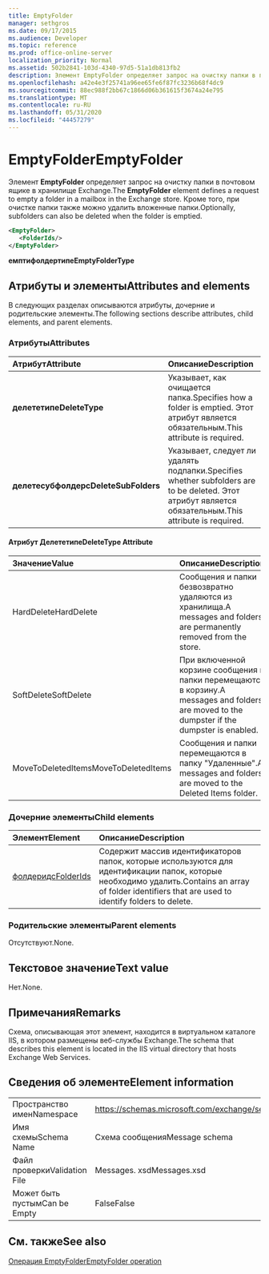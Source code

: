 ```yaml
---
title: EmptyFolder
manager: sethgros
ms.date: 09/17/2015
ms.audience: Developer
ms.topic: reference
ms.prod: office-online-server
localization_priority: Normal
ms.assetid: 502b2841-103d-4340-97d5-51a1db813fb2
description: Элемент EmptyFolder определяет запрос на очистку папки в почтовом ящике в хранилище Exchange. Кроме того, при очистке папки также можно удалить вложенные папки.
ms.openlocfilehash: a42e4e3f25741a96ee65fe6f87fc3236b68f4dc9
ms.sourcegitcommit: 88ec988f2bb67c1866d06b361615f3674a24e795
ms.translationtype: MT
ms.contentlocale: ru-RU
ms.lasthandoff: 05/31/2020
ms.locfileid: "44457279"
---
```

# <a name="emptyfolder"></a><span data-ttu-id="d0f5b-104">EmptyFolder</span><span class="sxs-lookup"><span data-stu-id="d0f5b-104">EmptyFolder</span></span>

<span data-ttu-id="d0f5b-105">Элемент **EmptyFolder** определяет запрос на очистку папки в почтовом ящике в хранилище Exchange.</span><span class="sxs-lookup"><span data-stu-id="d0f5b-105">The **EmptyFolder** element defines a request to empty a folder in a mailbox in the Exchange store.</span></span> <span data-ttu-id="d0f5b-106">Кроме того, при очистке папки также можно удалить вложенные папки.</span><span class="sxs-lookup"><span data-stu-id="d0f5b-106">Optionally, subfolders can also be deleted when the folder is emptied.</span></span> 
  
```XML
<EmptyFolder>
   <FolderIds/>
</EmptyFolder>
```

 <span data-ttu-id="d0f5b-107">**емптифолдертипе**</span><span class="sxs-lookup"><span data-stu-id="d0f5b-107">**EmptyFolderType**</span></span>
## <a name="attributes-and-elements"></a><span data-ttu-id="d0f5b-108">Атрибуты и элементы</span><span class="sxs-lookup"><span data-stu-id="d0f5b-108">Attributes and elements</span></span>

<span data-ttu-id="d0f5b-109">В следующих разделах описываются атрибуты, дочерние и родительские элементы.</span><span class="sxs-lookup"><span data-stu-id="d0f5b-109">The following sections describe attributes, child elements, and parent elements.</span></span>
  
### <a name="attributes"></a><span data-ttu-id="d0f5b-110">Атрибуты</span><span class="sxs-lookup"><span data-stu-id="d0f5b-110">Attributes</span></span>

|<span data-ttu-id="d0f5b-111">**Атрибут**</span><span class="sxs-lookup"><span data-stu-id="d0f5b-111">**Attribute**</span></span>|<span data-ttu-id="d0f5b-112">**Описание**</span><span class="sxs-lookup"><span data-stu-id="d0f5b-112">**Description**</span></span>|
|:-----|:-----|
|<span data-ttu-id="d0f5b-113">**делететипе**</span><span class="sxs-lookup"><span data-stu-id="d0f5b-113">**DeleteType**</span></span> <br/> |<span data-ttu-id="d0f5b-114">Указывает, как очищается папка.</span><span class="sxs-lookup"><span data-stu-id="d0f5b-114">Specifies how a folder is emptied.</span></span> <span data-ttu-id="d0f5b-115">Этот атрибут является обязательным.</span><span class="sxs-lookup"><span data-stu-id="d0f5b-115">This attribute is required.</span></span>  <br/> |
|<span data-ttu-id="d0f5b-116">**делетесубфолдерс**</span><span class="sxs-lookup"><span data-stu-id="d0f5b-116">**DeleteSubFolders**</span></span> <br/> |<span data-ttu-id="d0f5b-117">Указывает, следует ли удалять подпапки.</span><span class="sxs-lookup"><span data-stu-id="d0f5b-117">Specifies whether subfolders are to be deleted.</span></span> <span data-ttu-id="d0f5b-118">Этот атрибут является обязательным.</span><span class="sxs-lookup"><span data-stu-id="d0f5b-118">This attribute is required.</span></span>  <br/> |
   
#### <a name="deletetype-attribute"></a><span data-ttu-id="d0f5b-119">Атрибут Делететипе</span><span class="sxs-lookup"><span data-stu-id="d0f5b-119">DeleteType Attribute</span></span>

|<span data-ttu-id="d0f5b-120">**Значение**</span><span class="sxs-lookup"><span data-stu-id="d0f5b-120">**Value**</span></span>|<span data-ttu-id="d0f5b-121">**Описание**</span><span class="sxs-lookup"><span data-stu-id="d0f5b-121">**Description**</span></span>|
|:-----|:-----|
|<span data-ttu-id="d0f5b-122">HardDelete</span><span class="sxs-lookup"><span data-stu-id="d0f5b-122">HardDelete</span></span>  <br/> |<span data-ttu-id="d0f5b-123">Сообщения и папки безвозвратно удаляются из хранилища.</span><span class="sxs-lookup"><span data-stu-id="d0f5b-123">A messages and folders are permanently removed from the store.</span></span>  <br/> |
|<span data-ttu-id="d0f5b-124">SoftDelete</span><span class="sxs-lookup"><span data-stu-id="d0f5b-124">SoftDelete</span></span>  <br/> |<span data-ttu-id="d0f5b-125">При включенной корзине сообщения и папки перемещаются в корзину.</span><span class="sxs-lookup"><span data-stu-id="d0f5b-125">A messages and folders are moved to the dumpster if the dumpster is enabled.</span></span>  <br/> |
|<span data-ttu-id="d0f5b-126">MoveToDeletedItems</span><span class="sxs-lookup"><span data-stu-id="d0f5b-126">MoveToDeletedItems</span></span>  <br/> |<span data-ttu-id="d0f5b-127">Сообщения и папки перемещаются в папку "Удаленные".</span><span class="sxs-lookup"><span data-stu-id="d0f5b-127">A messages and folders are moved to the Deleted Items folder.</span></span>  <br/> |
   
### <a name="child-elements"></a><span data-ttu-id="d0f5b-128">Дочерние элементы</span><span class="sxs-lookup"><span data-stu-id="d0f5b-128">Child elements</span></span>

|<span data-ttu-id="d0f5b-129">**Элемент**</span><span class="sxs-lookup"><span data-stu-id="d0f5b-129">**Element**</span></span>|<span data-ttu-id="d0f5b-130">**Описание**</span><span class="sxs-lookup"><span data-stu-id="d0f5b-130">**Description**</span></span>|
|:-----|:-----|
|[<span data-ttu-id="d0f5b-131">фолдеридс</span><span class="sxs-lookup"><span data-stu-id="d0f5b-131">FolderIds</span></span>](folderids.md) <br/> |<span data-ttu-id="d0f5b-132">Содержит массив идентификаторов папок, которые используются для идентификации папок, которые необходимо удалить.</span><span class="sxs-lookup"><span data-stu-id="d0f5b-132">Contains an array of folder identifiers that are used to identify folders to delete.</span></span>  <br/> |
   
### <a name="parent-elements"></a><span data-ttu-id="d0f5b-133">Родительские элементы</span><span class="sxs-lookup"><span data-stu-id="d0f5b-133">Parent elements</span></span>

<span data-ttu-id="d0f5b-134">Отсутствуют.</span><span class="sxs-lookup"><span data-stu-id="d0f5b-134">None.</span></span>
  
## <a name="text-value"></a><span data-ttu-id="d0f5b-135">Текстовое значение</span><span class="sxs-lookup"><span data-stu-id="d0f5b-135">Text value</span></span>

<span data-ttu-id="d0f5b-136">Нет.</span><span class="sxs-lookup"><span data-stu-id="d0f5b-136">None.</span></span>
  
## <a name="remarks"></a><span data-ttu-id="d0f5b-137">Примечания</span><span class="sxs-lookup"><span data-stu-id="d0f5b-137">Remarks</span></span>

<span data-ttu-id="d0f5b-138">Схема, описывающая этот элемент, находится в виртуальном каталоге IIS, в котором размещены веб-службы Exchange.</span><span class="sxs-lookup"><span data-stu-id="d0f5b-138">The schema that describes this element is located in the IIS virtual directory that hosts Exchange Web Services.</span></span>
  
## <a name="element-information"></a><span data-ttu-id="d0f5b-139">Сведения об элементе</span><span class="sxs-lookup"><span data-stu-id="d0f5b-139">Element information</span></span>

|||
|:-----|:-----|
|<span data-ttu-id="d0f5b-140">Пространство имен</span><span class="sxs-lookup"><span data-stu-id="d0f5b-140">Namespace</span></span>  <br/> |https://schemas.microsoft.com/exchange/services/2006/messages  <br/> |
|<span data-ttu-id="d0f5b-141">Имя схемы</span><span class="sxs-lookup"><span data-stu-id="d0f5b-141">Schema Name</span></span>  <br/> |<span data-ttu-id="d0f5b-142">Схема сообщения</span><span class="sxs-lookup"><span data-stu-id="d0f5b-142">Message schema</span></span>  <br/> |
|<span data-ttu-id="d0f5b-143">Файл проверки</span><span class="sxs-lookup"><span data-stu-id="d0f5b-143">Validation File</span></span>  <br/> |<span data-ttu-id="d0f5b-144">Messages. xsd</span><span class="sxs-lookup"><span data-stu-id="d0f5b-144">Messages.xsd</span></span>  <br/> |
|<span data-ttu-id="d0f5b-145">Может быть пустым</span><span class="sxs-lookup"><span data-stu-id="d0f5b-145">Can be Empty</span></span>  <br/> |<span data-ttu-id="d0f5b-146">False</span><span class="sxs-lookup"><span data-stu-id="d0f5b-146">False</span></span>  <br/> |
   
## <a name="see-also"></a><span data-ttu-id="d0f5b-147">См. также</span><span class="sxs-lookup"><span data-stu-id="d0f5b-147">See also</span></span>



[<span data-ttu-id="d0f5b-148">Операция EmptyFolder</span><span class="sxs-lookup"><span data-stu-id="d0f5b-148">EmptyFolder operation</span></span>](emptyfolder-operation.md)

